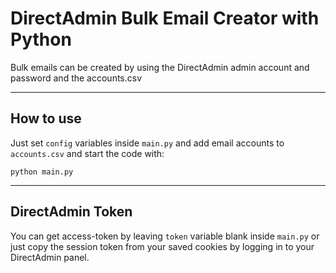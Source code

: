 # DirectAdmin Bulk Email Creator with Python
Bulk emails can be created by using the DirectAdmin admin account and password and the accounts.csv

---
## How to use
Just set `config` variables inside `main.py` and add email accounts to `accounts.csv` and start the code with:
```
python main.py
```

---
## DirectAdmin Token
You can get access-token by leaving `token` variable blank inside `main.py` or just copy the session token from your saved cookies by logging in to your DirectAdmin panel.
